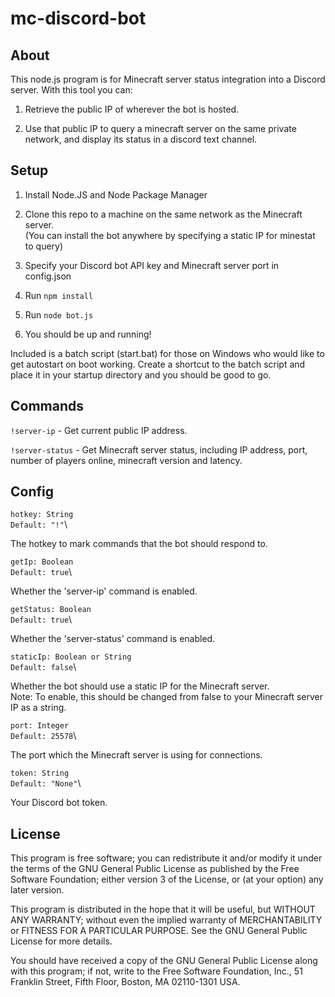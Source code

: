 # mc-discord-bot

## About

This node.js program is for Minecraft server status integration into a Discord server. With this tool you can:

1. Retrieve the public IP of wherever the bot is hosted.

2. Use that public IP to query a minecraft server on the same private network, and display its status in a discord text channel.

## Setup

1. Install Node.JS and Node Package Manager

2. Clone this repo to a machine on the same network as the Minecraft server.\
(You can install the bot anywhere by specifying a static IP for minestat to query)

3. Specify your Discord bot API key and Minecraft server port in config.json

3. Run `npm install`

4. Run `node bot.js`

5. You should be up and running!

Included is a batch script (start.bat) for those on Windows who would like to get autostart on boot working. Create a shortcut to the batch script and place it in your startup directory and you should be good to go.

## Commands

`!server-ip` - Get current public IP address.

`!server-status` - Get Minecraft server status, including IP address, port, number of players online, minecraft version and latency.

## Config

`hotkey: String`\
`Default: "!"`\

The hotkey to mark commands that the bot should respond to.

`getIp: Boolean`\
`Default: true`\

Whether the 'server-ip' command is enabled.

`getStatus: Boolean`\
`Default: true`\

Whether the 'server-status' command is enabled.

`staticIp: Boolean or String`\
`Default: false`\

Whether the bot should use a static IP for the Minecraft server.\
Note: To enable, this should be changed from false to your Minecraft server IP as a string.

`port: Integer`\
`Default: 25578`\

The port which the Minecraft server is using for connections.

`token: String`\
`Default: "None"`\

Your Discord bot token.

## License

This program is free software; you can redistribute it and/or modify
it under the terms of the GNU General Public License as published by
the Free Software Foundation; either version 3 of the License, or
(at your option) any later version.

This program is distributed in the hope that it will be useful,
but WITHOUT ANY WARRANTY; without even the implied warranty of
MERCHANTABILITY or FITNESS FOR A PARTICULAR PURPOSE. See the
GNU General Public License for more details.

You should have received a copy of the GNU General Public License along with this program; if not, write to the Free Software Foundation, Inc., 51 Franklin Street, Fifth Floor, Boston, MA 02110-1301 USA.